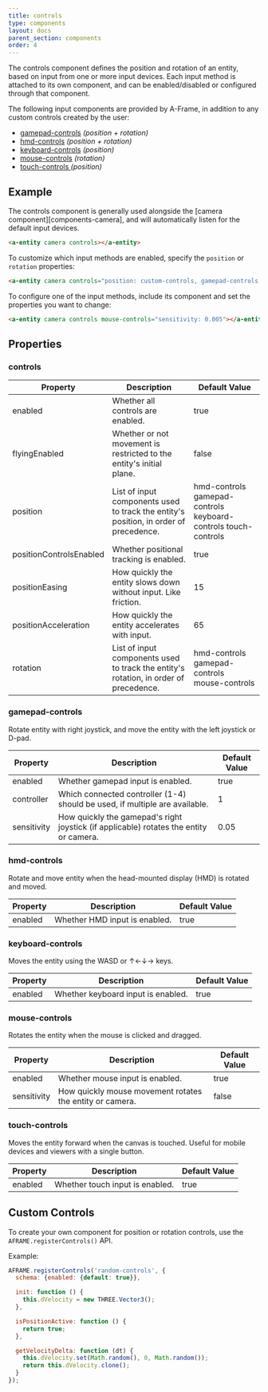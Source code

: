 ```yaml
---
title: controls
type: components
layout: docs
parent_section: components
order: 4
---
```


The controls component defines the position and rotation of an entity, based on input from one or more input devices. Each input method is attached to its own component, and can be enabled/disabled or configured through that component.

The following input components are provided by A-Frame, in addition to any custom controls created by the user:

* [gamepad-controls](#gamepad-controls) *(position + rotation)*
* [hmd-controls](#hmd-controls) *(position + rotation)*
* [keyboard-controls](#keyboard-controls) *(position)*
* [mouse-controls](#mouse-controls) *(rotation)*
* [touch-controls ](#touch-controls) *(position)*

## Example

The controls component is generally used alongside the [camera component][components-camera], and will automatically listen for the default input devices.

```html
<a-entity camera controls></a-entity>
```

To customize which input methods are enabled, specify the `position` or `rotation` properties:

```html
<a-entity camera controls="position: custom-controls, gamepad-controls; rotation: hmd-controls;"></a-entity>
```

To configure one of the input methods, include its component and set the properties you want to change:

```html
<a-entity camera controls mouse-controls="sensitivity: 0.005"></a-entity>
```

## Properties

### controls

| Property                | Description                                                                           | Default Value                                                  |
|-------------------------|---------------------------------------------------------------------------------------|----------------------------------------------------------------|
| enabled                 | Whether all controls are enabled.                                                     | true                                                           |
| flyingEnabled           | Whether or not movement is restricted to the entity's initial plane.                  | false                                                          |
| position                | List of input components used to track the entity's position, in order of precedence. | hmd-controls gamepad-controls keyboard-controls touch-controls |
| positionControlsEnabled | Whether positional tracking is enabled.                                               | true                                                           |
| positionEasing          | How quickly the entity slows down without input. Like friction.                       | 15                                                             |
| positionAcceleration    | How quickly the entity accelerates with input.                                        | 65                                                             |
| rotation                | List of input components used to track the entity's rotation, in order of precedence. | hmd-controls gamepad-controls mouse-controls                   |

### gamepad-controls

Rotate entity with right joystick, and move the entity with the left joystick or D-pad.

| Property    | Description                                                                            | Default Value  |
|-------------|----------------------------------------------------------------------------------------|----------------|
| enabled     | Whether gamepad input is enabled.                                                      | true           |
| controller  | Which connected controller (1-4) should be used, if multiple are available.            | 1              |
| sensitivity | How quickly the gamepad's right joystick (if applicable) rotates the entity or camera. | 0.05           |

### hmd-controls

Rotate and move entity when the head-mounted display (HMD) is rotated and moved.

| Property | Description                   | Default Value |
|-------------|----------------------------|---------------|
| enabled  | Whether HMD input is enabled. | true          |

### keyboard-controls

Moves the entity using the WASD or ↑←↓→ keys.

| Property | Description                        | Default Value |
|----------|------------------------------------|---------------|
| enabled  | Whether keyboard input is enabled. | true          |

### mouse-controls

Rotates the entity when the mouse is clicked and dragged.

| Property | Description                                                 | Default Value |
|----------|-------------------------------------------------------------|---------------|
| enabled  | Whether mouse input is enabled.                             | true          |
| sensitivity | How quickly mouse movement rotates the entity or camera. | false         |

### touch-controls

Moves the entity forward when the canvas is touched. Useful for mobile devices and viewers with a single button.

| Property | Description                     | Default Value |
|----------|---------------------------------|---------------|
| enabled  | Whether touch input is enabled. | true          |

## Custom Controls

To create your own component for position or rotation controls, use the `AFRAME.registerControls()` API.

Example:

```js
AFRAME.registerControls('random-controls', {
  schema: {enabled: {default: true}},

  init: function () {
    this.dVelocity = new THREE.Vector3();
  },

  isPositionActive: function () {
    return true;
  },

  getVelocityDelta: function (dt) {
    this.dVelocity.set(Math.random(), 0, Math.random());
    return this.dVelocity.clone();
  }
});
```

